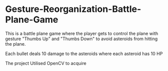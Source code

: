 ﻿# Gesture-Reorganization-Battle-Plane-Game
This is a battle plane game where the player gets to control the plane with gesture "Thumbs Up" and "Thumbs Down" to avoid asteroids
from hitting the plane. 

Each bullet deals 10 damage to the asteroids where each asteroid has 10 HP

The project Utilised OpenCV to acquire 
